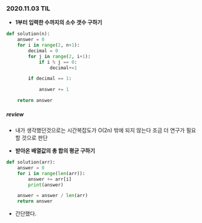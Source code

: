 ### 2020.11.03 TIL

- **1부터 입력한 수까지의 소수 갯수 구하기**

```python
def solution(n):
    answer = 0
    for i in range(2, n+1):
        decimal = 0
        for j in range(2, i+1):
            if i % j == 0:
                decimal+=1

        if decimal == 1:

            answer += 1

    return answer
```

##### review

- 내가 생각했던것으로는 시간복잡도가 O(2n) 밖에 되지 않는다 조금 더 연구가 필요할 것으로 판단



- **받아온 배열값의 총 합의 평균 구하기**

```python
def solution(arr):
    answer = 0
    for i in range(len(arr)):
        answer += arr[i]
        print(answer)

    answer = answer / len(arr)
    return answer
```



- 간단했다.

